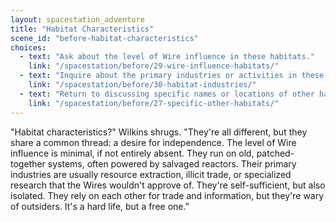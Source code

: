 ```yaml
---
layout: spacestation_adventure
title: "Habitat Characteristics"
scene_id: "before-habitat-characteristics"
choices:
  - text: "Ask about the level of Wire influence in these habitats."
    link: "/spacestation/before/29-wire-influence-habitats/"
  - text: "Inquire about the primary industries or activities in these habitats."
    link: "/spacestation/before/30-habitat-industries/"
  - text: "Return to discussing specific names or locations of other habitats."
    link: "/spacestation/before/27-specific-other-habitats/"
---
```


"Habitat characteristics?" Wilkins shrugs. "They're all different, but they share a common thread: a desire for independence. The level of Wire influence is minimal, if not entirely absent. They run on old, patched-together systems, often powered by salvaged reactors. Their primary industries are usually resource extraction, illicit trade, or specialized research that the Wires wouldn't approve of. They're self-sufficient, but also isolated. They rely on each other for trade and information, but they're wary of outsiders. It's a hard life, but a free one."
